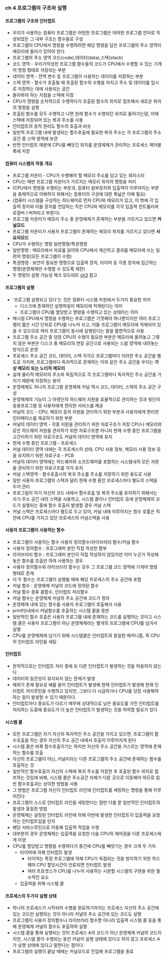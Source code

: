 ### ch 4 프로그램의 구조와 실행
#### 프로그램의 구조와 인터럽트
- 우리가 사용하는 컴퓨터 프로그램은 어떤한 프로그램은 어떠한 프로그램 언어로 작성되었든 그 내부 구조는 함수들로 구성
- 프로그램이 CPU에서 명령을 수행하려면 해당 명령을 담은 프로그램의 주소 영역이 메모리에 올라가 있어야 한다.
- 프로그램의 주소 영역 코드(code),데이터(data),스택(stack)
- 코드 영역 - 우리가작성한 프로그램 함수들의 코드가 CPU에서 수행할 수 있는 기계어 명령 형태로 저장되는 부분
- 데이터 영역 - 전역 변수 등 프로그램이 사용하는 데이터를 저장하는 부분
- 스택 영역 - 함수가 호출될 때 호출된 함수의 수행을 마치고 주소 및 데이터를 임시로 저장하는 데에 사용되는 공간
- 돌아와야 하는 지점을 스텍에 지정
- CPU가 명령을 순차적으로 수행하다가 호출된 함수의 위치로 점프해서 새로운 위치의 명령을 실행
- 호출된 함수를 모두 수행하고 나면 원래 함수가 수행되던 위치로 돌아가는덷, 이때 스택에 저장되어 있는 복귀 주소를 사용
- 인터럽트의 동작 원리도 함수의 호출과 비슷
- 일반적 프로그램 내에 발생되는 함수호출에 필요한 복귀 주소는 각 프로그램의 주소 공간 중 스택 영역에 보관
- 반면 인터럽트 때문에 CPU를 빼앗긴 위치를 운영체제가 관리하는 프로세스 제어블록에 저장
#### 컴퓨터 시스템의 작동 개요
- 프로그램 카운터 - CPU가 수행해야 할 메모리 주소를 담고 있는 레지스터
- CPU는 매번 프로그램 카운터가 가르지는 메모리 위치의 명령을 처리
- (CPU에서 명령을 수행되는 부분과, 컴퓨터 욉부장치와 입출력이 이루어지는 부분을 총체적으로 이해하긱 위해서는 컴퓨터의 구성에 대한 폭넓은 이해 필요)
- (컴퓨터 시스템을 구성하는 하드웨어로 먼저 CPU와 메모리가 있고, 이 밖에 각 입출력 장치와 이들 장치를 전담하는 작은 CPU와 메모리를 각각 입출력 컨트롤러와 로컬버ㅓ버퍼라고 부른다)
- 프로그램 카운터가 메모리 주소 중 운영체제가 존재하는 부분을 가르키고 있으면 **커널모드**
- 프로그램 카운터가 사용자 프로그램이 존재하는 메모리 위치를 가르키고 있다면 **사요자모드**
- CPU가 수행하는 명령 일반명령/특권명령
- 일반명령 : 메모리에서 자료를 읽어와 CPU에서 계산하고 결과를 메모리에 쓰는 일련의 명령(모든 프로그램이 수행)
- 특권명령 : 보안이 필요한 명령으로 입출력 장치, 타이머 등 각종 장치에 접근하는 명령(운영체제만 수행할 수 있도록 제한)
- 두 명령의 실행 가능성 체크 모드비트 [ch3](https://github.com/yeRim650/TIL/blob/main/OS/ositp/CH3.md) 참고
#### 프로그램의 실행
- '프로그램 실행되고 있다'는 것은 컴퓨터 시스템 차원에서 두가지 중요한 의미
  - 디스크에 존재하던 실행파일이 메모리에 적재된다는 의미
  - 프로그램이 CPU를 할당받고 명령을 수행하고 있는 상태라는 의미
- 매시점 CPU에서 명령을 수행하는 프로그램은 기껏해야 하나뿐이지만 여러 프로그램이 짧은 시간 단위로 CPU를 나누어 쓰고, 이들 프로그램이 메모리에 적제되어 있을 수 있으므로 여러 프로그램이 동시에 실행된다는 말을 봅편적으로 사용
- 프로그램 주소 공간 중 당장 CPU의 수행이 필요한 부분은 메모리에 올려놓고 그렇지 않은 부분은 디스크 중 메모리의 연장 공간으로 사용되는 스왑 영역에 내려놓는 방식으로 운영
- 프로세스 주소 공간 코드, 데이터, 스택 각각으 프로그램마다 이러한 주소 공간을 별도로 가지며, 프로그램마다 독자적으로 존재하는 이와 같은 주소 공간을 우리는 **가상 메모리 또는 노리적 메모리**
- 실제 물리적 메모리의 주소와 독립적으로 각 프로그램마다 독자적인 주소 공간을 가지기 때문에 지칭하는 용어
- 운영체체도 하나의 프로그램 운영체제 커널 역시 코드, 데이터, 스텍의 주소 공간 구성
- 운영체제의 기능이 그 아랫단의 하드웨어 지원을 효율적으로 관리하는 것과 윗단의 응용프로그램 및 사용자에게 편리한 서비스를 제공
- 커널의 코드 - CPU, 메모리 등의 자원을 관리하기 위한 부분과 사용자에게 편리한 인터페이스를 제공하기 위한 부분
- 커널의 데이터 영역 - 각종 지원을 관리하기 위한 자료구조가 저장 CPU나 메모리와 같은 하드웨어 자원을 관리하가 위한 자료구조뿐 아니라 현재 수행 중인 프로그램을 고간리하기 위한 자료구조도 커널의 데이터 영역에 유지
- 현재 수행 중인 프로그램 - 프로세스
- 커널 데이터 영역 내에는 각 프로세스의 상태, CPU 사용 정보, 메모리 사용 정보 등을 유지하기 위한 자료구조 - PCB
- 커널의 데이터 영역에는 하드웨어와 소프트웨어를 포함하는 시스템내의 모든 자원을 관리하기 위한 자료구조를 각각 유지
- 커널 스택영역 - 함수호출시의 복귀 주소를 주소를 저장하기 위한 용도로 사용
- 일반 사용자 프로그램의 스택과 달리 현재 수행 중인 프로세스마다 별도의 스택을 두어 관리
- 프로그림이 자기 자신의 코드 내에서 함수호출 및 복귀 주소를 유지하기 위해서는 자기 주소 공간 내의 스택을 사용하고, 시스템 콜이나 인터럽트 등에 운영체제의 코드가 실행되는 중에 함수 호출이 발생할 경우 커널 스택
- 커널 스택은 프로세스마다 별도로 두고 있어, 커널 내에 이루어지는 함수 호툴은 직전에 CPU를 가지고 있던 프로세스의 커널스택을 사용
#### 사용자 프로그램이 사용하는 함수
- 프로그램이 사용하는 함수 사용자 정의함수/라이브러리 함수/커널 함수
- 사용자 정의함수 : 프로그래머 본인 직접 작성한 함부
- 라이브러리 함수 : 프로그래머 본인이 직접 작성하지 않았지만 이미 누군가 작성해놓은 함수를 호출만 하여 사용하는 경우
- 사용자 정의함수와 라이브러리 함수는 모두 그 프로그램 코드 영역에 기계어 명령 형태로 존재
- 이 두 함수는 프로그램이 실행될 때에 해당 프로세스의 주소 공간에 포함
- 커널 함수 : 운영체제 커널의 코드에 정의된 함수
- 커널 함수 종류 콜함수, 인터럽트 처리함수
- 커널 함수는 운영체제 커널의 주소 공간에 코드가 정의
- 운영체제 내에 있는 함수를 사용자 프로그램이 호출해서 사용
- printf()내에서 커널함수를 호출하는 시스템 콜을 동반
- 일반적인 함수 호출은 사용자 프로그램 내에 존재하는 코드를 실행하는 것이고 시스템 콜은 사용자 프로그램이 아닌 운영체제라는 별개의 프로그램에 CPU를 넘겨서 실행
- CPU를 운영체제에 넘기기 위해 시스템콜은 인터럽트와 동일한 메커니즘, 즉 CPU의 인터럽트 라인을 세팅
#### 인터럽트
- 원칙적으로는 인터럽트 처리 중에 또 다른 인터럽트가 발생하는 것을 허용하지 않는다
- 데이터의 일관성이 유지되지 않는 문제가 발생
- 예외가 존재 필요성 예를 들어 인터럽트가 발생해 현재 인터럽트가 발생해 현재 인터럽트 처리루틴을 수행하고 있지만, 그보다 더 시급하거나 CPU를 당장 사용해야 하는 일이 발생할 수 있기 때문이다.
- 인터럽트마다 중요도가 다르기 때무에 상대적으로 낮은 중요도를 가진 인터럽트를 처리하는 도중에 중요도가 더 높은 인터럽트가 발생하는 것을 허락할 필요가 있다
#### 시스템 콜
- 모든 프로그램은 자기 자신의 독자적인 주소 공간을 가지고 있으면, 프로그램이 함수호출을 하는 경우 자신의 주소 공간 내에서 호출이 이루어지게 된다
- 시스템 콜은 비록 함수호출이기는 하지만 자신의 주소 공간을 거스르는 영역에 존재하는 함수를 호출
- 자신의 프로그램이 아닌, 커널이라는 다른 프로그램의 주소 공간에 존재하는 함수를 호출하는 것
- 일반적인 함수호출이 자신의 스택에 복귀 주소를 저장한 후 호출된 함수 위치로 점프하는 것임에 비해, 시스템 콜은 주소공간 자체가 다른 곳으로 이동해야 하므로 일반 함수호출과는 상이한 방법을 사용
- 그 방법은 프로그램 자신이 인터럽트 라인에 인터럽트를 세팅하는 명령을 통해 이루어진다
- 프로그램이 스스로 인터럽트 라인을 세팅한다는 점만 다를 뿐 일반적인 인터럽트의 발생과 동일한 방법
- 운영체제는 설정된 인터럽트 라인에 의해 이번에 발생한 인터럽트각 입출력을 요청하는 인터럽트임을 인지
- 해당 서비스루틴으로 이동해 입출력 작업을 수행
- 대부분의 경우 운영체제는 입출력을 요청한 다음 CPU의 제어권을 다른 프로세스에게 이양
- CPU를 할당받고 명렬을 수행하다가 중간에 CPU를 빼앗기는 경우 크게 두 가지
  - 타이머에 의해 인터럽트 발생 
    - 타이머는 특정 프로그램에 의해 CPU가 독점되는 것을 방지하기 위한 하드웨어 CPU 할당시간이 만료되면 인터럽트 발생
    - 여러 프로셋스가 CPU를 나누어 사용하는 시분할 시스템의 구현을 위한 필수적인 요소
  - 입출력을 위해 시스템 콜
 #### 프로세스의 두가지 실행 상태
 - 하나의 프로세스가 시작되어 수행을 완료하기까지는 프로세스 자신의 주소 공간에 있는 코드만 실행되는 것이 아니라 커널의 주소 공간에 있는 코드도 실행
 - 프로그램이 사용자 정의함수나 라이브러리 함수뿐 아니라 입출력 시스템 콜 등을 통해 운영체제 커널의 함수도 호출하여 실행
 - 시스템 콜을 통해 실행되는 것이 프로세스 A의 코드가 아닌 운영체제 커널의 코드이지만, 시스템 콜이 수행되는 동안 커널이 실행 상태에 있다고 하지 않고 프로세스 A가 실행 상태에 있다고 말한다는 점이다.
 - 프로그램의 실행이 끝날 때에는 커널모드로 진입해 프로그램을 종료
